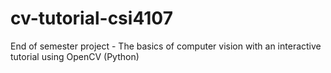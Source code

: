 # cv-tutorial-csi4107
End of semester project - The basics of computer vision with an interactive tutorial using OpenCV (Python)

